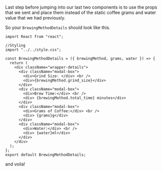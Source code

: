 Last step before jumping into our last two components is to use the props that we sent and place them instead of the static coffee grams and water value that we had previously.

So your `BrewingMethodDetails` should look like this.

```
import React from "react";

//Styling
import "../../style.css";

const BrewingMethodDetails = ({ brewingMethod, grams, water }) => {
  return (
    <div className="wrapper-details">
      <div className="modal-box">
        <div>Grind Size: </div> <br />
        <div>{brewingMethod.grind_size}</div>
      </div>
      <div className="modal-box">
        <div>Brew Time:</div> <br />
        <div> {brewingMethod.total_time} minutes</div>
      </div>
      <div className="modal-box">
        <div>Grams of Coffee:</div> <br />
        <div> {grams}g</div>
      </div>
      <div className="modal-box">
        <div>Water:</div> <br />
        <div> {water}ml</div>
      </div>
    </div>
  );
};
export default BrewingMethodDetails;
```
and voila!
